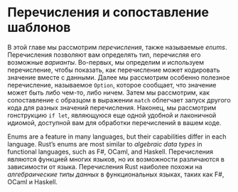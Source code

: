 <!-- # Enums and Pattern Matching -->
# Перечисления и сопоставление шаблонов

<!-- In this chapter we’ll look at *enumerations*, also referred to as *enums*.
Enums allow you to define a type by enumerating its possible *variants*. First,
we’ll define and use an enum to show how an enum can encode meaning along with
data. Next, we’ll explore a particularly useful enum, called `Option`, which
expresses that a value can be either something or nothing. Then we’ll look at
how pattern matching in the `match` expression makes it easy to run different
code for different values of an enum. Finally, we’ll cover how the `if let`
construct is another convenient and concise idiom available to you to handle
enums in your code. -->
В этой главе мы рассмотрим *перечисления*, также называемые *enums*.
Перечисления позволяют вам определять тип, перечисляя его возможные *варианты*.
Во-первых, мы определим и используем перечисление, чтобы показать, как перечисление
может кодировать значение вместе с данными. Далее мы рассмотрим особенно
полезное перечисление, называемое `Option`, которое сообщает, что значение может
быть либо чем-то, либо ничем. Затем мы рассмотрим, как сопоставление с образцом
в выражении `match` облегчает запуск другого кода для разных значений перечисления.
Наконец, мы рассмотрим rонструкцию `if let`, являющуюся еще одной удобной
и лаконичной идиомой, доступной вам для обработки перечислений в вашем коде.

Enums are a feature in many languages, but their capabilities differ in each
language. Rust’s enums are most similar to *algebraic data types* in functional
languages, such as F#, OCaml, and Haskell.
Перечисления являются функцией многих языков, но их возможности различаются в
зависимости от языка. Перечисления Rust наиболее похожи на *алгебраические типы
данных* в функциональных языках, таких как F#, OCaml и Haskell.
